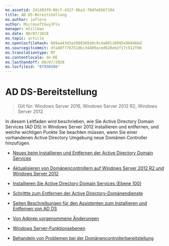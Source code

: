 ```yaml
---
ms.assetid: 241d93f9-06cf-4327-96a3-70dfe656f19d
title: AD DS-Bereitstellung
ms.author: joflore
author: MicrosoftGuyJFlo
manager: mtillman
ms.date: 08/07/2018
ms.topic: article
ms.openlocfilehash: 689a443d3a3998368a9c9c4a08110995e9b846bd
ms.sourcegitcommit: dfa48f77b751dbc34409aced628eb2f17c912f08
ms.translationtype: MT
ms.contentlocale: de-DE
ms.lasthandoff: 08/07/2020
ms.locfileid: "87938566"
---
```

# <a name="ad-ds-deployment"></a>AD DS-Bereitstellung

>Gilt für: Windows Server 2016, Windows Server 2012 R2, Windows Server 2012

In diesem Leitfaden wird beschrieben, wie Sie Active Directory Domain Services (AD DS) in Windows Server 2012 installieren und entfernen, und welche wichtigen Punkte Sie beachten müssen, wenn Sie einer vorhandenen Active Directory Umgebung neue Domänen Controller hinzufügen.

- [Neues beim Installieren und Entfernen der Active Directory Domain Services](../../ad-ds/deploy/What-s-New-in-Active-Directory-Domain-Services-Installation-and-Removal.md)

- [Aktualisieren von Domänencontrollern auf Windows Server 2012 R2 und Windows Server 2012](../../ad-ds/deploy/Upgrade-Domain-Controllers-to-Windows-Server-2012-R2-and-Windows-Server-2012.md)

- [Installieren Sie Active Directory Domain Services &#40;Ebene 100&#41;](../../ad-ds/deploy/Install-Active-Directory-Domain-Services--Level-100-.md)

- [Schrittte zum Entfernen der Active Directory-Domänendienste](assetId:///99b97af0-aa7e-41ed-8c81-4eee6c03eb4c)

- [Seiten Beschreibungen für den Assistenten zum Installieren und Entfernen von AD DS](../../ad-ds/deploy/AD-DS-Installation-and-Removal-Wizard-Page-Descriptions.md)

- [Von Adprep vorgenommene Änderungen](../../ad-ds/deploy/adprep/Changes-Made-by-Adprep.md)

- [Windows Server-Funktionsebenen](../../ad-ds/active-directory-functional-levels.md)

- [Behandeln von Problemen bei der Domänencontrollerbereitstellung](../../ad-ds/deploy/Troubleshooting-Domain-Controller-Deployment.md)
